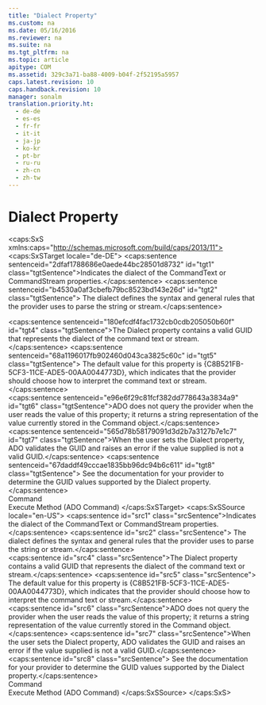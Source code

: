 ```yaml
---
title: "Dialect Property"
ms.custom: na
ms.date: 05/16/2016
ms.reviewer: na
ms.suite: na
ms.tgt_pltfrm: na
ms.topic: article
apitype: COM
ms.assetid: 329c3a71-ba88-4009-b04f-2f52195a5957
caps.latest.revision: 10
caps.handback.revision: 10
manager: sonalm
translation.priority.ht: 
  - de-de
  - es-es
  - fr-fr
  - it-it
  - ja-jp
  - ko-kr
  - pt-br
  - ru-ru
  - zh-cn
  - zh-tw
---
```

# Dialect Property
<?xml version="1.0" encoding="utf-8"?>
<caps:SxS xmlns:caps="http://schemas.microsoft.com/build/caps/2013/11">
  <caps:SxSTarget locale="de-DE">
    <developerReferenceWithoutSyntaxDocument xsi:schemaLocation="http://ddue.schemas.microsoft.com/authoring/2003/5 http://dduestorage.blob.core.windows.net/ddueschema/developer.xsd" xmlns="http://ddue.schemas.microsoft.com/authoring/2003/5" xmlns:xlink="http://www.w3.org/1999/xlink" xmlns:xsi="http://www.w3.org/2001/XMLSchema-instance">
      <introduction>
        <para>
          <caps:sentence sentenceid="2dfaf1788686e0aede44bc28501d8732" id="tgt1" class="tgtSentence">Indicates the dialect of the <legacyLink xlink:href="4dd7e82a-8da5-4a4e-b439-11a29286fa0e">CommandText</legacyLink> or <legacyLink xlink:href="f78f61b6-87e0-48dc-961e-83d0e20da58e">CommandStream</legacyLink> properties.</caps:sentence>
          <caps:sentence sentenceid="b4530a0af3cbefb79bc8523bd143e26d" id="tgt2" class="tgtSentence"> The dialect defines the syntax and general rules that the provider uses to parse the string or stream.</caps:sentence>
        </para>
      </introduction>
      <section>
        <title>
          <caps:sentence sentenceid="6f253c84dca33d0cd6f1b864ea701e8a" id="tgt3" class="tgtSentence">Settings and Return Values</caps:sentence>
        </title>
        <content>
          <para>
            <caps:sentence sentenceid="180efcdf4fac1732cb0cdb205050b60f" id="tgt4" class="tgtSentence">The <unmanagedCodeEntityReference>Dialect</unmanagedCodeEntityReference> property contains a valid GUID that represents the dialect of the command text or stream.</caps:sentence>
            <caps:sentence sentenceid="68a1196017fb902460d043ca3825c60c" id="tgt5" class="tgtSentence"> The default value for this property is {C8B521FB-5CF3-11CE-ADE5-00AA0044773D}, which indicates that the provider should choose how to interpret the command text or stream.</caps:sentence>
          </para>
        </content>
      </section>
      <languageReferenceRemarks>
        <content>
          <para>
            <caps:sentence sentenceid="e96e6f29c81fcf382dd778643a3834a9" id="tgt6" class="tgtSentence">ADO does not query the provider when the user reads the value of this property; it returns a string representation of the value currently stored in the <legacyLink xlink:href="a02c22fb-542d-465e-a629-30fd59dcbebf">Command</legacyLink> object.</caps:sentence>
          </para>
          <para>
            <caps:sentence sentenceid="565d78b58179091d3d2b7a3127b7e1c7" id="tgt7" class="tgtSentence">When the user sets the <unmanagedCodeEntityReference>Dialect</unmanagedCodeEntityReference> property, ADO validates the GUID and raises an error if the value supplied is not a valid GUID.</caps:sentence>
            <caps:sentence sentenceid="67daddf49cccae1835bb96dc94b6c611" id="tgt8" class="tgtSentence"> See the documentation for your provider to determine the GUID values supported by the <unmanagedCodeEntityReference>Dialect</unmanagedCodeEntityReference> property.</caps:sentence>
          </para>
        </content>
      </languageReferenceRemarks>
      <section>
        <title>
          <caps:sentence sentenceid="2f342d3be839cc5b67ae0de7d404b8e6" id="tgt9" class="tgtSentence">Applies To</caps:sentence>
        </title>
        <content>
          <para>
            <link xlink:href="a02c22fb-542d-465e-a629-30fd59dcbebf">Command</link>
          </para>
        </content>
      </section>
      <relatedTopics>
        <link xlink:href="f84a5ff3-0528-4ad7-9bea-9a15103378dd">Execute Method (ADO Command)</link>
      </relatedTopics>
    </developerReferenceWithoutSyntaxDocument>
  </caps:SxSTarget>
  <caps:SxSSource locale="en-US">
    <developerReferenceWithoutSyntaxDocument xsi:schemaLocation="http://ddue.schemas.microsoft.com/authoring/2003/5 http://dduestorage.blob.core.windows.net/ddueschema/developer.xsd" xmlns="http://ddue.schemas.microsoft.com/authoring/2003/5" xmlns:xlink="http://www.w3.org/1999/xlink" xmlns:xsi="http://www.w3.org/2001/XMLSchema-instance">
      <introduction>
        <para>
          <caps:sentence id="src1" class="srcSentence">Indicates the dialect of the <legacyLink xlink:href="4dd7e82a-8da5-4a4e-b439-11a29286fa0e">CommandText</legacyLink> or <legacyLink xlink:href="f78f61b6-87e0-48dc-961e-83d0e20da58e">CommandStream</legacyLink> properties.</caps:sentence>
          <caps:sentence id="src2" class="srcSentence"> The dialect defines the syntax and general rules that the provider uses to parse the string or stream.</caps:sentence>
        </para>
      </introduction>
      <section>
        <title>
          <caps:sentence id="src3" class="srcSentence">Settings and Return Values</caps:sentence>
        </title>
        <content>
          <para>
            <caps:sentence id="src4" class="srcSentence">The <unmanagedCodeEntityReference>Dialect</unmanagedCodeEntityReference> property contains a valid GUID that represents the dialect of the command text or stream.</caps:sentence>
            <caps:sentence id="src5" class="srcSentence"> The default value for this property is {C8B521FB-5CF3-11CE-ADE5-00AA0044773D}, which indicates that the provider should choose how to interpret the command text or stream.</caps:sentence>
          </para>
        </content>
      </section>
      <languageReferenceRemarks>
        <content>
          <para>
            <caps:sentence id="src6" class="srcSentence">ADO does not query the provider when the user reads the value of this property; it returns a string representation of the value currently stored in the <legacyLink xlink:href="a02c22fb-542d-465e-a629-30fd59dcbebf">Command</legacyLink> object.</caps:sentence>
          </para>
          <para>
            <caps:sentence id="src7" class="srcSentence">When the user sets the <unmanagedCodeEntityReference>Dialect</unmanagedCodeEntityReference> property, ADO validates the GUID and raises an error if the value supplied is not a valid GUID.</caps:sentence>
            <caps:sentence id="src8" class="srcSentence"> See the documentation for your provider to determine the GUID values supported by the <unmanagedCodeEntityReference>Dialect</unmanagedCodeEntityReference> property.</caps:sentence>
          </para>
        </content>
      </languageReferenceRemarks>
      <section>
        <title>
          <caps:sentence id="src9" class="srcSentence">Applies To</caps:sentence>
        </title>
        <content>
          <para>
            <link xlink:href="a02c22fb-542d-465e-a629-30fd59dcbebf">Command</link>
          </para>
        </content>
      </section>
      <relatedTopics>
        <link xlink:href="f84a5ff3-0528-4ad7-9bea-9a15103378dd">Execute Method (ADO Command)</link>
      </relatedTopics>
    </developerReferenceWithoutSyntaxDocument>
  </caps:SxSSource>
</caps:SxS>